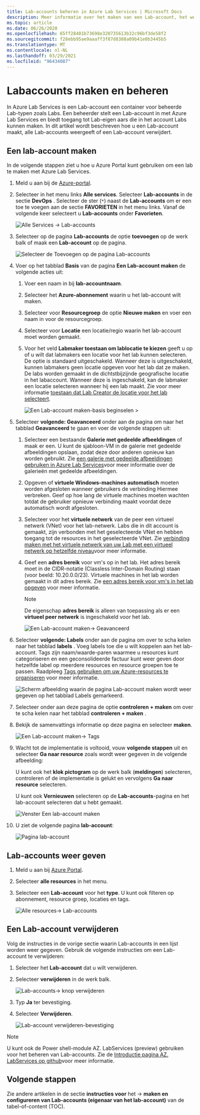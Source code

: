 ```yaml
---
title: Lab-accounts beheren in Azure Lab Services | Microsoft Docs
description: Meer informatie over het maken van een Lab-account, het weer geven van alle Lab-accounts of het verwijderen van een Lab-account in een Azure-abonnement.
ms.topic: article
ms.date: 06/26/2020
ms.openlocfilehash: 65ff28401b73698e320735613b32c96bf3de58f2
ms.sourcegitcommit: f28ebb95ae9aaaff3f87d8388a09b41e0b3445b5
ms.translationtype: MT
ms.contentlocale: nl-NL
ms.lasthandoff: 03/29/2021
ms.locfileid: "96434087"
---
```

# <a name="create-and-manage-lab-accounts"></a>Labaccounts maken en beheren
In Azure Lab Services is een Lab-account een container voor beheerde Lab-typen zoals Labs. Een beheerder stelt een Lab-account in met Azure Lab Services en biedt toegang tot Lab-eigen aars die in het account Labs kunnen maken. In dit artikel wordt beschreven hoe u een Lab-account maakt, alle Lab-accounts weergeeft of een Lab-account verwijdert.

## <a name="create-a-lab-account"></a>Een lab-account maken
In de volgende stappen ziet u hoe u Azure Portal kunt gebruiken om een lab te maken met Azure Lab Services. 

1. Meld u aan bij de [Azure-portal](https://portal.azure.com).
2. Selecteer in het menu links **Alle services**. Selecteer **Lab-accounts** in de sectie **DevOps** . Selecteer de ster (`*`) naast de **Lab-accounts** om er een toe te voegen aan de sectie **FAVORIETEN** in het menu links. Vanaf de volgende keer selecteert u **Lab-accounts** onder **Favorieten**.

    ![Alle Services -> Lab-accounts](./media/tutorial-setup-lab-account/select-lab-accounts-service.png)
3. Selecteer op de pagina **Lab-accounts** de optie **toevoegen** op de werk balk of maak een **Lab-account** op de pagina. 

    ![Selecteer de Toevoegen op de pagina Lab-accounts](./media/tutorial-setup-lab-account/add-lab-account-button.png)
4. Voer op het tabblad **Basis** van de pagina **Een Lab-account maken** de volgende acties uit: 
    1. Voer een naam in bij **lab-accountnaam**. 
    2. Selecteer het **Azure-abonnement** waarin u het lab-account wilt maken.
    3. Selecteer voor **Resourcegroep** de optie **Nieuwe maken** en voer een naam in voor de resourcegroep.
    4. Selecteer voor **Locatie** een locatie/regio waarin het lab-account moet worden gemaakt.
    5. Voor het veld **Labmaker toestaan om lablocatie te kiezen** geeft u op of u wilt dat labmakers een locatie voor het lab kunnen selecteren. De optie is standaard uitgeschakeld. Wanneer deze is uitgeschakeld, kunnen labmakers geen locatie opgeven voor het lab dat ze maken. De labs worden gemaakt in de dichtstbijzijnde geografische locatie in het labaccount. Wanneer deze is ingeschakeld, kan de labmaker een locatie selecteren wanneer hij een lab maakt. Zie voor meer informatie [toestaan dat Lab Creator de locatie voor het lab selecteert](allow-lab-creator-pick-lab-location.md). 

        ![Een Lab-account maken-basis beginselen >](./media/how-to-manage-lab-accounts/create-lab-account-basics.png)
5. Selecteer **volgende: Geavanceerd** onder aan de pagina om naar het tabblad **Geavanceerd** te gaan en voer de volgende stappen uit: 
    1. Selecteer een bestaande **Galerie met gedeelde afbeeldingen** of maak er een. U kunt de sjabloon-VM in de galerie met gedeelde afbeeldingen opslaan, zodat deze door anderen opnieuw kan worden gebruikt. Zie [een galerie met gedeelde afbeeldingen gebruiken in Azure Lab Services](how-to-use-shared-image-gallery.md)voor meer informatie over de galerieën met gedeelde afbeeldingen.
    2. Opgeven of **virtuele Windows-machines automatisch** moeten worden afgesloten wanneer gebruikers de verbinding Hiermee verbreken. Geef op hoe lang de virtuele machines moeten wachten totdat de gebruiker opnieuw verbinding maakt voordat deze automatisch wordt afgesloten. 
    3. Selecteer voor het **virtuele netwerk** van de peer een virtueel netwerk (VNet) voor het lab-netwerk. Labs die in dit account is gemaakt, zijn verbonden met het geselecteerde VNet en hebben toegang tot de resources in het geselecteerde VNet. Zie [verbinding maken met het virtuele netwerk van uw Lab met een virtueel netwerk op hetzelfde niveau](how-to-connect-peer-virtual-network.md)voor meer informatie.    
    8. Geef een **adres bereik** voor vm's op in het lab. Het adres bereik moet in de CIDR-notatie (Classless Inter-Domain Routing) staan (voor beeld: 10.20.0.0/23). Virtuele machines in het lab worden gemaakt in dit adres bereik. Zie [een adres bereik voor vm's in het lab opgeven](how-to-connect-peer-virtual-network.md#specify-an-address-range-for-vms-in-the-lab-account) voor meer informatie.  

        > [!NOTE]
        > De eigenschap **adres bereik** is alleen van toepassing als er een **virtueel peer netwerk** is ingeschakeld voor het lab.

        ![Een Lab-account maken-> Geavanceerd](./media/how-to-manage-lab-accounts/create-lab-account-advanced.png)  
6. Selecteer **volgende: Labels** onder aan de pagina om over te scha kelen naar het tabblad **labels** . Voeg labels toe die u wilt koppelen aan het lab-account. Tags zijn naam/waarde-paren waarmee u resources kunt categoriseren en een geconsolideerde factuur kunt weer geven door hetzelfde label op meerdere resources en resource groepen toe te passen. Raadpleeg [Tags gebruiken om uw Azure-resources te organiseren](../azure-resource-manager/management/tag-resources.md) voor meer informatie.

    ![Scherm afbeelding waarin de pagina Lab-account maken wordt weer gegeven op het tabblad Labels gemarkeerd.](./media/how-to-manage-lab-accounts/create-lab-account-tags.png)
7. Selecteer onder aan deze pagina de optie **controleren + maken** om over te scha kelen naar het tabblad **controleren + maken** . 
4. Bekijk de samenvattings informatie op deze pagina en selecteer **maken**. 

    ![Een Lab-account maken-> Tags](./media/how-to-manage-lab-accounts/create-lab-account-review-create.png)
5. Wacht tot de implementatie is voltooid, vouw **volgende stappen** uit en selecteer **Ga naar resource** zoals wordt weer gegeven in de volgende afbeelding: 

    U kunt ook het **klok pictogram** op de werk balk (**meldingen**) selecteren, controleren of de implementatie is gelukt en vervolgens **Ga naar resource** selecteren. 

    U kunt ook **Vernieuwen** selecteren op de **Lab-accounts**-pagina en het lab-account selecteren dat u hebt gemaakt. 

    ![Venster Een lab-account maken](./media/tutorial-setup-lab-account/go-to-lab-account.png)    
6. U ziet de volgende pagina **lab-account**:

    ![Pagina lab-account](./media/tutorial-setup-lab-account/lab-account-page.png)

## <a name="view-lab-accounts"></a>Lab-accounts weer geven
1. Meld u aan bij [Azure Portal](https://portal.azure.com).
2. Selecteer **alle resources** in het menu. 
3. Selecteer een **Lab-account** voor het **type**. 
    U kunt ook filteren op abonnement, resource groep, locaties en tags. 

    ![Alle resources-> Lab-accounts](./media/how-to-manage-lab-accounts/all-resources-lab-accounts.png)


## <a name="delete-a-lab-account"></a>Een Lab-account verwijderen
Volg de instructies in de vorige sectie waarin Lab-accounts in een lijst worden weer gegeven. Gebruik de volgende instructies om een Lab-account te verwijderen: 

1. Selecteer het **Lab-account** dat u wilt verwijderen. 
2. Selecteer **verwijderen** in de werk balk. 

    ![Lab-accounts-> knop verwijderen](./media/how-to-manage-lab-accounts/delete-button.png)
1. Typ **Ja** ter bevestiging.
1. Selecteer **Verwijderen**. 

    ![Lab-account verwijderen-bevestiging](./media/how-to-manage-lab-accounts/delete-lab-account-confirmation.png)

> [!NOTE]
> U kunt ook de Power shell-module AZ. LabServices (preview) gebruiken voor het beheren van Lab-accounts. Zie de [Introductie pagina AZ. LabServices op github](https://github.com/Azure/azure-devtestlab/tree/master/samples/ClassroomLabs/Modules/Library)voor meer informatie.

## <a name="next-steps"></a>Volgende stappen
Zie andere artikelen in de sectie **instructies voor** het  ->  **maken en configureren van Lab-accounts (eigenaar van het lab-account)** van de tabel-of-content (TOC). 